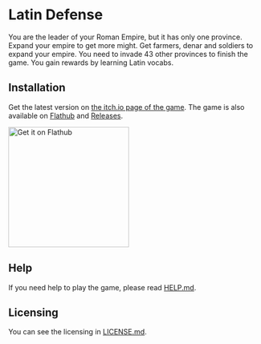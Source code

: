 # Latin Defense

You are the leader of your Roman Empire, but it has only one province. Expand your empire to get more might. Get farmers, denar and soldiers to expand your empire. You need to invade 43 other provinces to finish the game. You gain rewards by learning Latin vocabs.

## Installation

Get the latest version on [the itch.io page of the game](https://bommbomm34.itch.io/latin-defense). The game is also available on [Flathub](https://flathub.org/apps/io.github.bommbomm34.latindefense) and [Releases](https://github.com/bommbomm34/latindefense/releases).

<a href='https://flathub.org/apps/io.github.bommbomm34.latindefense'>
<img width='240' alt='Get it on Flathub' src='https://flathub.org/api/badge?locale=en'/>
</a>

## Help

If you need help to play the game, please read [HELP.md](HELP.md).

## Licensing

You can see the licensing in [LICENSE.md](LICENSE.md).

